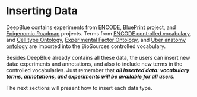 # Inserting Data

DeepBlue contains experiments from  [ENCODE](https://www.genome.gov/encode/), [BluePrint project](http://www.blueprint-epigenome.eu/), and [Epigenomic Roadmap](http://www.roadmapepigenomics.org/) projects. Terms from [ENCODE controlled vocabulary](ftp://hgdownload.cse.ucsc.edu/apache/cgi-bin/encode/cv.ra), and [Cell type Ontology](http://www.ontobee.org/browser/index.php?o=CL), [Experimental Factor Ontology](http://www.ontobee.org/browser/index.php?o=EFO), and [Uber anatomy ontology](http://www.ontobee.org/browser/index.php?o=UBERON) are imported into the BioSources controlled vocabulary.

Besides DeepBlue already contains all these data, the users can insert new data: experiments and annotations, and also to include new terms in the controlled vocabularies. Just remember that ***all inserted data: vocabulary terms, annotations, and experiments will be available for all users.***

The next sections will present how to insert each data type.